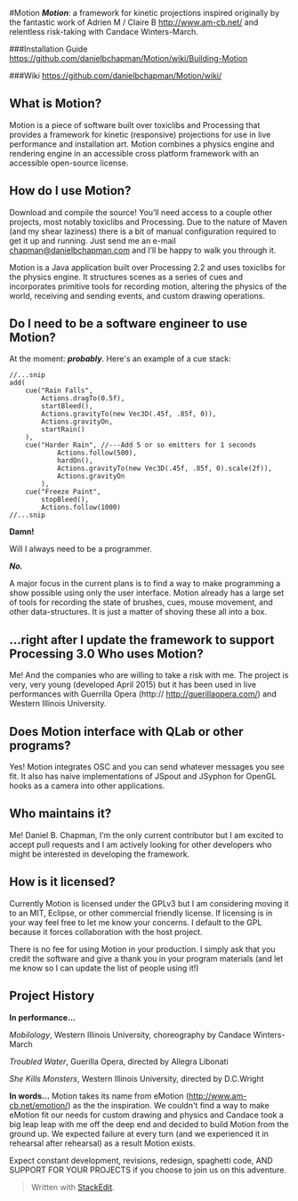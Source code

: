#Motion
***Motion***: a framework for kinetic projections inspired originally by the fantastic work of Adrien M / Claire B http://www.am-cb.net/ and relentless risk-taking with Candace Winters-March.

###Installation Guide
https://github.com/danielbchapman/Motion/wiki/Building-Motion

###Wiki
https://github.com/danielbchapman/Motion/wiki/

What is Motion?
---------------
Motion is a piece of software built over toxiclibs and Processing that provides a framework for kinetic (responsive) projections for use in live performance and installation art. Motion combines a physics engine and rendering engine in an accessible cross platform framework with an accessible open-source license. 

How do I use Motion?
--------------------

Download and compile the source! You’ll need access to a couple other projects, most notably toxiclibs and Processing. Due to the nature of Maven (and my shear laziness) there is a bit of manual configuration required to get it up and running. Just send me an e-mail chapman@danielbchapman.com and I’ll be happy to walk you through it.

Motion is a Java application built over Processing 2.2 and uses toxiclibs for the physics engine. It structures scenes as a series of cues and incorporates primitive tools for recording motion, altering the physics of the world, receiving and sending events, and custom drawing operations. 

Do I need to be a software engineer to use Motion?
--------------------------------------------------
At the moment: ***probably***. Here's an example of a cue stack:

    //...snip
    add(
    	cue("Rain Falls",
    		Actions.dragTo(0.5f),
    		startBleed(),
    		Actions.gravityTo(new Vec3D(.45f, .85f, 0)),
    		Actions.gravityOn,
    		startRain()
    	),
    	cue("Harder Rain", //---Add 5 or so emitters for 1 seconds
    			Actions.follow(500),
    			hardOn(),
    			Actions.gravityTo(new Vec3D(.45f, .85f, 0).scale(2f)),
    			Actions.gravityOn
    		),
    	cue("Freeze Paint",
    		stopBleed(),
    		Actions.follow(1000)
    //...snip



**Damn!** 

Will I always need to be a programmer. 

***No.*** 

A major focus in the current plans is to find a way to make programming a show possible using only the user interface. Motion already has a large set of tools for recording the state of brushes, cues, mouse movement, and other data-structures. It is just a matter of shoving these all into a box.

...right after I update the framework to support Processing 3.0
Who uses Motion?
----------------

Me! And the companies who are willing to take a risk with me. The project is very, very young  (developed April 2015) but it has been used in live performances with Guerrilla Opera (http:// http://guerillaopera.com/) and Western Illinois University. 

Does Motion interface with QLab or other programs?
-----------------
Yes! Motion integrates OSC and you can send whatever messages you see fit. It also has naive implementations of JSpout and JSyphon for OpenGL hooks as a camera into other applications. 

Who maintains it?
-----------------

Me! Daniel B. Chapman, I’m the only current contributor but I am excited to accept pull requests and I am actively looking for other developers who might be interested in developing the framework.

How is it licensed?
-------------------

Currently Motion is licensed under the GPLv3 but I am considering moving it to an MIT, Eclipse, or other commercial friendly license. If licensing is in your way feel free to let me know your concerns. I default to the GPL because it forces collaboration with the host project. 

There is no fee for using Motion in your production. I simply ask that you credit the software and give a thank you in your program materials (and let me know so I can update the list of people using it!)

Project History
---------------
**In performance...**

*Mobilology*, Western Illinois University, choreography by Candace Winters-March

*Troubled Water*, Guerilla Opera, directed by Allegra Libonati

*She Kills Monsters*, Western Illinois University, directed by D.C.Wright

**In words...**
Motion takes its name from eMotion (http://www.am-cb.net/emotion/) as the the inspiration. We couldn't find a way to make eMotion fit our needs for custom drawing and physics and Candace took a big leap leap with me off the deep end and decided to build Motion from the ground up. We expected failure at every turn (and we experienced it in rehearsal after rehearsal) as a result Motion exists.

Expect constant development, revisions, redesign, spaghetti code, AND SUPPORT FOR YOUR PROJECTS if you choose to join us on this adventure.

> Written with [StackEdit](https://stackedit.io/).

